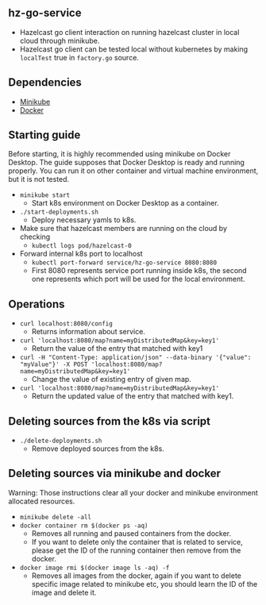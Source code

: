 ## hz-go-service
- Hazelcast go client interaction on running hazelcast cluster in local cloud through minikube.
- Hazelcast go client can be tested local without kubernetes by making `localTest` true in `factory.go` source.

## Dependencies
- [Minikube](https://minikube.sigs.k8s.io/docs/start/)
- [Docker](https://www.docker.com/products/docker-desktop)

## Starting guide
Before starting, it is highly recommended using minikube on Docker Desktop. The guide supposes that Docker Desktop is ready and running properly. You can run it on other container and virtual machine environment, but it is not tested. 
- `minikube start`
  - Start k8s environment on Docker Desktop as a container.
- `./start-deployments.sh`
  - Deploy necessary yamls to k8s.
- Make sure that hazelcast members are running on the cloud by checking
  - `kubectl logs pod/hazelcast-0`
- Forward internal k8s port to localhost
  - `kubectl port-forward service/hz-go-service 8080:8080`
  - First 8080 represents service port running inside k8s, the second one represents which port will be used for the local environment.

## Operations
- `curl localhost:8080/config`
  - Returns information about service.
- `curl 'localhost:8080/map?name=myDistributedMap&key=key1'`
  - Return the value of the entry that matched with key1
- `curl -H "Content-Type: application/json" --data-binary '{"value": "myValue"}' -X POST 'localhost:8080/map?name=myDistributedMap&key=key1'`
  - Change the value of existing entry of given map.
- `curl 'localhost:8080/map?name=myDistributedMap&key=key1'`
  - Return the updated value of the entry that matched with key1.

## Deleting sources from the k8s via script
- `./delete-deployments.sh`
  - Remove deployed sources from the k8s.

## Deleting sources via minikube and docker
Warning: Those instructions clear all your docker and minikube environment allocated resources.
- `minikube delete -all`
- `docker container rm $(docker ps -aq)`
  - Removes all running and paused containers from the docker.
  - If you want to delete only the container that is related to service, please get the ID of the running container then remove from the docker.
- `docker image rmi $(docker image ls -aq) -f`
  - Removes all images from the docker, again if you want to delete specific image related to minikube etc, you should learn the ID of the image and delete it.
